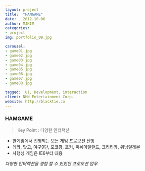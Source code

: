 ```yaml
---
layout: project
title:  "HANGAME"
date:   2012-10-06
author: MJKIM
categories:
- project
img: portfolio_09.jpg

carousel:
- game01.jpg
- game02.jpg
- game03.jpg
- game04.jpg
- game05.jpg
- game06.jpg
- game07.jpg
- game08.jpg

tagged:  UI, Development, interaction
client: NHN Entertainment Corp.
website: http://blacktie.co
---
```

### HAMGAME
> Key Point : 다양한 인터랙션

- 한게임에서 진행되는 모든 게임 프로모션 진행
- 테라, 맞고, 야구9단, 포코팡, 포커, 피쉬아일랜드, 크리티카, 위닝일레븐
- 사행성 게임은 IE6부터 대응

*다양한 인터랙션을 경험 할 수 있었던 프로모션 업무*
